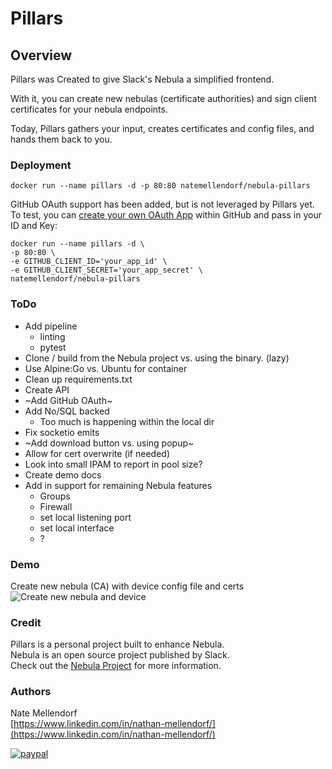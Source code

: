 # Pillars

## Overview
Pillars was Created to give Slack's Nebula a simplified frontend.  

With it, you can create new nebulas (certificate authorities) and sign client certificates for your nebula endpoints.

Today, Pillars gathers your input, creates certificates and config files, and hands them back to you.

### Deployment

```
docker run --name pillars -d -p 80:80 natemellendorf/nebula-pillars
```

GitHub OAuth support has been added, but is not leveraged by Pillars yet.  
To test, you can [create your own OAuth App](https://developer.github.com/apps/building-oauth-apps/creating-an-oauth-app/) within GitHub and pass in your ID and Key: 

```
docker run --name pillars -d \
-p 80:80 \
-e GITHUB_CLIENT_ID='your_app_id' \
-e GITHUB_CLIENT_SECRET='your_app_secret' \
natemellendorf/nebula-pillars
```

### ToDo

- Add pipeline
  - linting
  - pytest
- Clone / build from the Nebula project vs. using the binary. (lazy)
- Use Alpine:Go vs. Ubuntu for container 
- Clean up requirements.txt
- Create API
- ~Add GitHub OAuth~
- Add No/SQL backed
  - Too much is happening within the local dir
- Fix socketio emits
- ~Add download button vs. using popup~
- Allow for cert overwrite (if needed)
- Look into small IPAM to report in pool size?
- Create demo docs
- Add in support for remaining Nebula features
  - Groups
  - Firewall
  - set local listening port
  - set local interface
  - ?

### Demo

Create new nebula (CA) with device config file and certs
![Create new nebula and device](demo/demo_create.gif)

### Credit

Pillars is a personal project built to enhance Nebula.  
Nebula is an open source project published by Slack.   
Check out the [Nebula Project](https://github.com/slackhq/nebula) for more information.   

### Authors
Nate Mellendorf <br>
[https://www.linkedin.com/in/nathan-mellendorf/](https://www.linkedin.com/in/nathan-mellendorf/)<br>

[![paypal](https://www.paypalobjects.com/en_US/i/btn/btn_donateCC_LG.gif)](https://www.paypal.me/natemellendorf/10)
